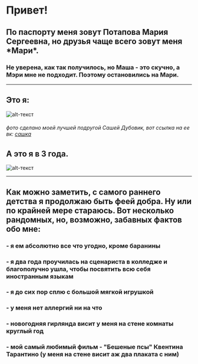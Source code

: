 # Привет!
## По паспорту меня зовут Потапова Мария Сергеевна, но друзья чаще всего зовут меня \*Мари\*.
### Не уверена, как так получилось, но Маша - это скучно, а Мэри мне не подходит. Поэтому остановились на Мари.
***
## Это я:
![alt-текст](https://pp.userapi.com/c840430/v840430530/35074/wD8fq6DXtGc.jpg "красотка")
###### фото сделано моей лучшей подругой Сашей Дубовик, вот ссылка на ее вк:  [сашка](https://vk.com/mangolub)
## А это я в 3 года.
![alt-текст](https://pp.userapi.com/c631226/v631226803/41af/pUsjDxtDGxI.jpg "куку")
***
## Как можно заметить, с самого раннего детства я продолжаю быть феей добра. Ну или по крайней мере стараюсь. Вот несколько рандомных, но, возможно, забавных фактов обо мне:
### - я ем абсолютно все что угодно, кроме баранины
### - я два года проучилась на сценариста в колледже и благополучно ушла, чтобы посвятить всю себя иностранным языкам
### - я до сих пор сплю с большой мягкой игрушкой
### - у меня нет аллергий ни на что
### - новогодняя гирлянда висит у меня на стене комнаты круглый год
### - мой самый любимый фильм - "Бешеные псы" Квентина Тарантино (у меня на стене висит аж два плаката с ним)
